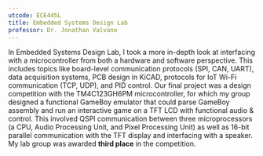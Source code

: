 ```yaml
---
utcode: ECE445L
title: Embedded Systems Design Lab
professor: Dr. Jonathan Valvano
---
```

In Embedded Systems Design Lab, I took a more in-depth look at interfacing with a microcontroller from both a hardware and software perspective. This includes topics like board-level communication protocols (SPI, CAN, UART), data acquisition systems, PCB design in KiCAD, protocols for IoT Wi-Fi communication (TCP, UDP), and PID control. Our final project was a design competition with the TM4C123GH6PM microcontroller, for which my group designed a functional GameBoy emulator that could parse GameBoy assembly and run an interactive game on a TFT LCD with functional audio & control. This involved QSPI communication between three microprocessors (a CPU, Audio Processing Unit, and Pixel Processing Unit) as well as 16-bit parallel communication with the TFT display and interfacing with a speaker. My lab group was awarded **third place** in the competition.